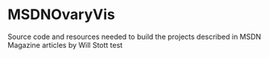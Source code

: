 # MSDNOvaryVis
Source code and resources needed to build the projects described in MSDN Magazine articles by Will Stott 
test
